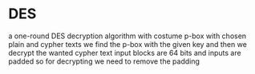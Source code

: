 # DES
a one-round DES decryption algorithm with costume p-box
with chosen plain and cypher texts we find the p-box with the given key and then we decrypt the wanted cypher text
input blocks are 64 bits and inputs are padded so for decrypting we need to remove the padding
